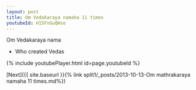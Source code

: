 ```yaml
---
layout: post
title: Om Vedakaraya namaha 11 times
youtubeId: H15FnGuQHso
---
```

 
 
Om Vedakaraya nama 
 
 -  Who created Vedas 
 
  
 
  
 
 
 
 
 
 


{% include youtubePlayer.html id=page.youtubeId %}
 
[Next]({{ site.baseurl }}{% link  split1/_posts/2013-10-13-Om mathrakaraya namaha 11 times.md%})
 
